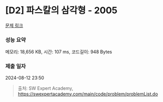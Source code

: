 # [D2] 파스칼의 삼각형 - 2005 

[문제 링크](https://swexpertacademy.com/main/code/problem/problemDetail.do?contestProbId=AV5P0-h6Ak4DFAUq) 

### 성능 요약

메모리: 18,656 KB, 시간: 107 ms, 코드길이: 948 Bytes

### 제출 일자

2024-08-12 23:50



> 출처: SW Expert Academy, https://swexpertacademy.com/main/code/problem/problemList.do